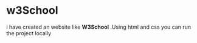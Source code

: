 # w3School
i have created an website like **W3School** .Using html and css
you can run the project locally
